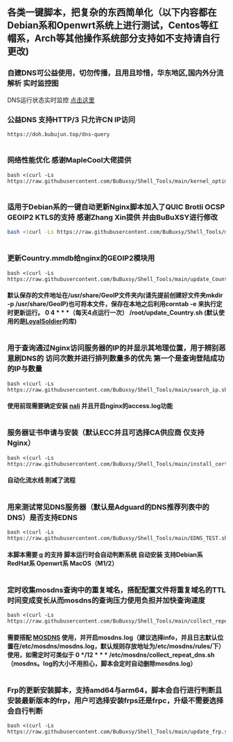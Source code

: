 ## 各类一键脚本，把复杂的东西简单化（以下内容都在Debian系和Openwrt系统上进行测试，Centos等红帽系，Arch等其他操作系统部分支持如不支持请自行更改)
### 自建DNS可公益使用，切勿传播，且用且珍惜，华东地区,国内外分流解析 实时监控图

DNS运行状态实时监控 [点击这里](https://grafana.bubujun.top/grafana/d/w-Sdzen4k/mosdns-v4?orgId=1&refresh=5s)
 
### 公益DNS 支持HTTP/3 只允许CN IP访问  
```
https://doh.bubujun.top/dns-query
``` 
#
### 网络性能优化 感谢MapleCool大佬提供 ###
``` shell
bash <(curl -Ls https://raw.githubusercontent.com/BuBuxsy/Shell_Tools/main/kernel_optimization.sh)
``` 
#
### 适用于Debian系的一键自动更新Nginx脚本加入了QUIC Brotli OCSP GEOIP2 KTLS的支持 感谢Zhang Xin提供 并由BuBuXSY进行修改	
``` bash
bash <(curl -Ls https://raw.githubusercontent.com/BuBuxsy/Shell_Tools/main/Auto_Upgrade_Nginx.sh)
``` 
#
### 更新Country.mmdb给nginx的GEOIP2模块用
``` shell 
bash <(curl -Ls https://raw.githubusercontent.com/BuBuxsy/Shell_Tools/main/update_Country.sh)
```
#### 默认保存的文件地址在/usr/share/GeoIP文件夹内(请先提前创建好文件夹mkdir -p /usr/share/GeoIP)也可将本文件，保存在本地之后利用corntab -e 来执行定时更新运行。 0 4 * * *（每天4点运行一次） /root/update_Country.sh (默认使用的是[LoyalSoldier](https://github.com/Loyalsoldier/geoip)的库)
#
### 用于查询通过Nginx访问服务器的IP的并显示其地理位置，用于辨别恶意刷DNS的 访问次数并进行排列数量多的优先 第一个是查询登陆成功的IP与数量
``` shell 
bash <(curl -Ls https://raw.githubusercontent.com/BuBuxsy/Shell_Tools/main/search_ip.sh)
``` 
#### 使用前现需要确定安装 [nali](https://github.com/zu1k/nali) 并且开启nginx的access.log功能
# 
### 服务器证书申请与安装（默认ECC并且可选择CA供应商 仅支持Nginx）
``` shell 
bash <(curl -Ls https://raw.githubusercontent.com/BuBuxsy/Shell_Tools/main/install_cert.sh)
``` 
#### 自动化流水线 削减了流程 
# 

### 用来测试常见DNS服务器（默认是Adguard的DNS推荐列表中的DNS）是否支持EDNS
``` shell  
bash <(curl -Ls https://raw.githubusercontent.com/BuBuxsy/Shell_Tools/main/EDNS_TEST.sh) 
``` 
#### 本脚本需要 [q](https://github.com/natesales/q) 的支持 脚本运行时会自动判断系统 自动安装 支持Debian系 RedHat系 Openwrt系 MacOS（M1/2）
#
### 定时收集mosdns查询中的重复域名，搭配配置文件将重复域名的TTL时间变成变长从而mosdns的查询压力使用负担并加快查询速度
``` shell 
bash <(curl -Ls https://raw.githubusercontent.com/BuBuxsy/Shell_Tools/main/collect_repeat_dns.sh)
``` 
#### 需要搭配 [MOSDNS](https://github.com/IrineSistiana/mosdns) 使用，并开启mosdns.log（建议选择info，并且日志默认位置在/etc/mosdns/mosdns.log，默认规则存放地址为/etc/mosdns/rules/下）使用，如需定时可类似于 0 */12 * * * /etc/mosdns/collect_repeat_dns.sh（mosdns。log的大小不用担心，脚本会定时自动删除mosdns.log）
#
### Frp的更新安装脚本，支持amd64与arm64，脚本会自行进行判断且安装最新版本的frp，用户可选择安装frps还是frpc，升级不需要选择会自行判断
```shell
bash <(curl -Ls https://raw.githubusercontent.com/BuBuxsy/Shell_Tools/main/update_frp.sh)
```
#





